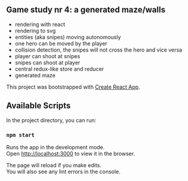 
## Game study nr 4: a generated maze/walls ##

 - rendering with react
 - rendering to svg
 - entities (aka snipes) moving autonomously
 - one hero can be moved by the player
 - collision detection, the snipes will not cross the hero and vice versa
 - player can shoot at snipes
 - snipes can shoot at player
 - central redux-like store and reducer
 - generated maze

This project was bootstrapped with [Create React App](https://github.com/facebook/create-react-app).

## Available Scripts

In the project directory, you can run:

### `npm start`

Runs the app in the development mode.<br>
Open [http://localhost:3000](http://localhost:3000) to view it in the browser.

The page will reload if you make edits.<br>
You will also see any lint errors in the console.

